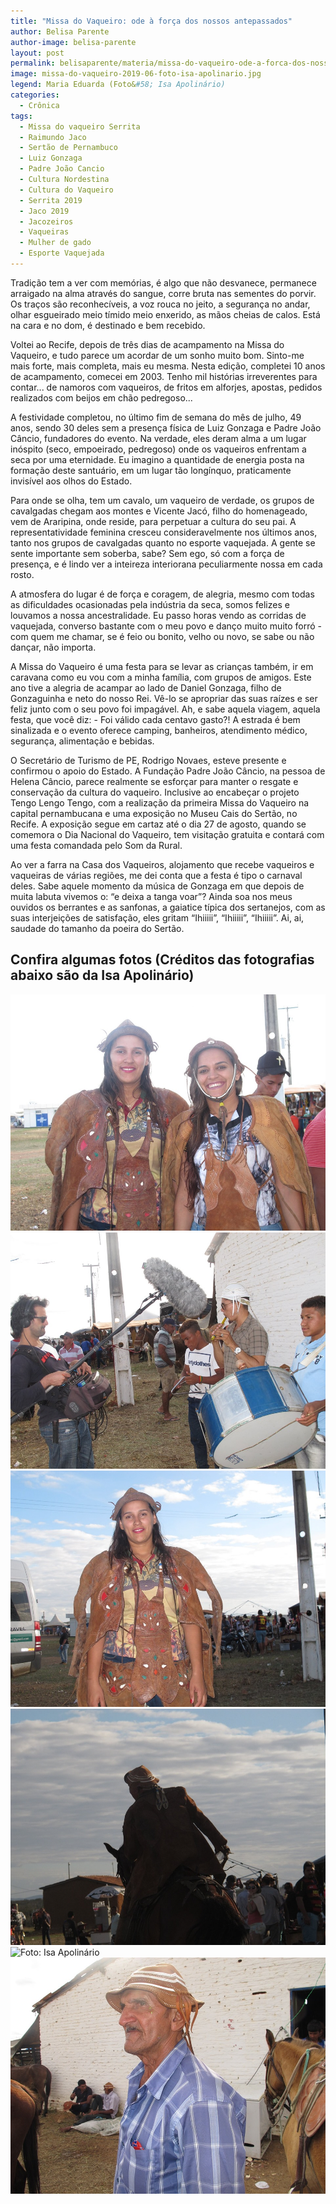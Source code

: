 ```yaml
---
title: "Missa do Vaqueiro: ode à força dos nossos antepassados"
author: Belisa Parente
author-image: belisa-parente
layout: post
permalink: belisaparente/materia/missa-do-vaqueiro-ode-a-forca-dos-nossos-antepassados
image: missa-do-vaqueiro-2019-06-foto-isa-apolinario.jpg
legend: Maria Eduarda (Foto&#58; Isa Apolinário)
categories:
  - Crônica
tags:
  - Missa do vaqueiro Serrita
  - Raimundo Jaco
  - Sertão de Pernambuco
  - Luiz Gonzaga
  - Padre João Cancio
  - Cultura Nordestina
  - Cultura do Vaqueiro
  - Serrita 2019
  - Jaco 2019
  - Jacozeiros
  - Vaqueiras
  - Mulher de gado
  - Esporte Vaquejada
---
```


Tradição tem a ver com memórias, é algo que não desvanece, permanece arraigado na alma através do sangue, corre bruta nas sementes do porvir. Os traços são reconhecíveis, a voz rouca no jeito, a segurança no andar, olhar esgueirado meio tímido meio enxerido, as mãos cheias de calos. Está na cara e no dom, é destinado e bem recebido.

Voltei ao Recife, depois de três dias de acampamento na Missa do Vaqueiro, e tudo parece um acordar de um sonho muito bom. Sinto-me mais forte, mais completa, mais eu mesma. Nesta edição, completei 10 anos de acampamento, comecei em 2003. Tenho mil histórias irreverentes para contar... de namoros com vaqueiros, de fritos em alforjes, apostas, pedidos realizados com beijos em chão pedregoso...

A festividade completou, no último fim de semana do mês de julho, 49 anos, sendo 30 deles sem a presença física de Luiz Gonzaga e Padre João Câncio, fundadores do evento. Na verdade, eles deram alma a um lugar inóspito (seco, empoeirado, pedregoso) onde os vaqueiros enfrentam a seca por uma eternidade. Eu imagino a quantidade de energia posta na formação deste santuário, em um lugar tão longínquo, praticamente invisível aos olhos do Estado.

Para onde se olha, tem um cavalo, um vaqueiro de verdade, os grupos de cavalgadas chegam aos montes e Vicente Jacó, filho do homenageado, vem de Araripina, onde reside, para perpetuar a cultura do seu pai. A representatividade feminina cresceu consideravelmente nos últimos anos, tanto nos grupos de cavalgadas quanto no esporte vaquejada. A gente se sente importante sem soberba, sabe? Sem ego, só com a força de presença, e é lindo ver a inteireza interiorana peculiarmente nossa em cada rosto.

A atmosfera do lugar é de força e coragem, de alegria, mesmo com todas as dificuldades ocasionadas pela indústria da seca, somos felizes e louvamos a nossa ancestralidade. Eu passo horas vendo as corridas de vaquejada, converso bastante com o meu povo e danço muito muito forró - com quem me chamar, se é feio ou bonito, velho ou novo, se sabe ou não dançar, não importa.

A Missa do Vaqueiro é uma festa para se levar as crianças também, ir em caravana como eu vou com a minha família, com grupos de amigos. Este ano tive a alegria de acampar ao lado de Daniel Gonzaga, filho de Gonzaguinha e neto do nosso Rei. Vê-lo se apropriar das suas raízes e ser feliz junto com o seu povo foi impagável. Ah, e sabe aquela viagem, aquela festa, que você diz: - Foi válido cada centavo gasto?! A estrada é bem sinalizada e o evento oferece camping, banheiros, atendimento médico, segurança, alimentação e bebidas.

O Secretário de Turismo de PE, Rodrigo Novaes, esteve presente e confirmou o apoio do Estado. A Fundação Padre João Câncio, na pessoa de Helena Câncio, parece realmente se esforçar para manter o resgate e conservação da cultura do vaqueiro. Inclusive ao encabeçar o projeto Tengo Lengo Tengo, com a realização da primeira Missa do Vaqueiro na capital pernambucana e uma exposição no Museu Cais do Sertão, no Recife. A exposição segue em cartaz até o dia 27 de agosto, quando se comemora o Dia Nacional do Vaqueiro, tem visitação gratuita e contará com uma festa comandada pelo Som da Rural.

Ao ver a farra na Casa dos Vaqueiros, alojamento que recebe vaqueiros e vaqueiras de várias regiões, me dei conta que a festa é tipo o carnaval deles. Sabe aquele momento da música de Gonzaga em que depois de muita labuta vivemos o: “e deixa a tanga voar”? Ainda soa nos meus ouvidos os berrantes e as sanfonas, a gaiatice típica dos sertanejos, com as suas interjeições de satisfação, eles gritam “Ihiiiii”, “Ihiiiii”, “Ihiiiii”. Ai, ai, saudade do tamanho da poeira do Sertão.

## Confira algumas fotos (Créditos das fotografias abaixo são da Isa Apolinário)

![Foto: Isa Apolinário](https://raw.githubusercontent.com/revistazena/img/master/missa-do-vaqueiro-2019-02-foto-isa-apolinario.jpg)
![Foto: Isa Apolinário](https://raw.githubusercontent.com/revistazena/img/master/missa-do-vaqueiro-2019-03-foto-isa-apolinario.jpg)
![Foto: Isa Apolinário](https://raw.githubusercontent.com/revistazena/img/master/missa-do-vaqueiro-2019-04-foto-isa-apolinario.jpg)
![Foto: Isa Apolinário](https://raw.githubusercontent.com/revistazena/img/master/missa-do-vaqueiro-2019-05-foto-isa-apolinario.jpg)
![Foto: Isa Apolinário](https://raw.githubusercontent.com/revistazena/img/master/missa-do-vaqueiro-2019-01-foto-isa-apolinario.jpg)
![Foto: Isa Apolinário](https://raw.githubusercontent.com/revistazena/img/master/missa-do-vaqueiro-2019-07-foto-isa-apolinario.jpg)
